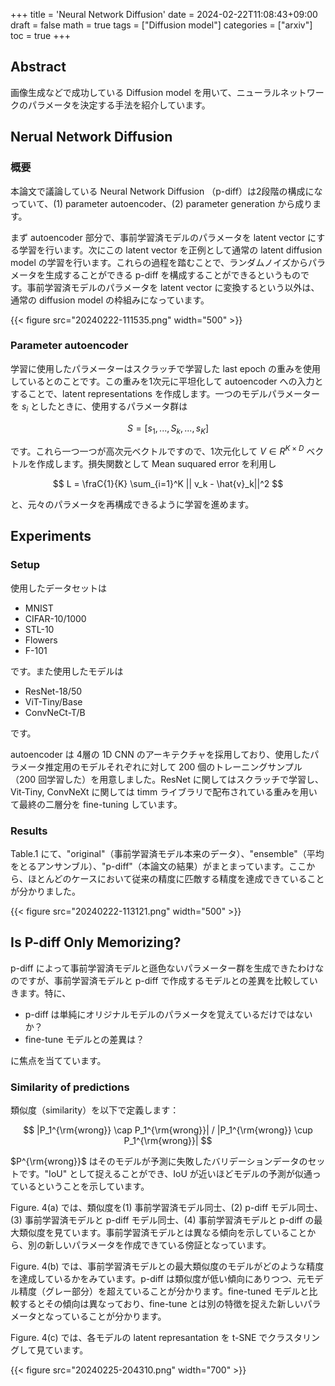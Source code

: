+++
title = 'Neural Network Diffusion'
date = 2024-02-22T11:08:43+09:00
draft = false
math = true
tags = ["Diffusion model"]
categories = ["arxiv"]
toc = true
+++


## Abstract

画像生成などで成功している Diffusion model を用いて、ニューラルネットワークのパラメータを決定する手法を紹介しています。



## Nerual Network Diffusion

### 概要

本論文で議論している Neural Network Diffusion （p-diff）は2段階の構成になっていて、(1) parameter autoencoder、(2) parameter generation から成ります。

まず autoencoder 部分で、事前学習済モデルのパラメータを latent vector にする学習を行います。次にこの latent vector を正例として通常の latent diffusion model の学習を行います。これらの過程を踏むことで、ランダムノイズからパラメータを生成することができる p-diff を構成することができるというものです。事前学習済モデルのパラメータを latent vector に変換するという以外は、通常の diffusion model の枠組みになっています。

{{< figure src="20240222-111535.png" width="500" >}} 



### Parameter autoencoder

学習に使用したパラメーターはスクラッチで学習した last epoch の重みを使用しているとのことです。この重みを1次元に平坦化して autoencoder への入力とすることで、latent representations を作成します。一つのモデルパラメーターを $s_i$ としたときに、使用するパラメータ群は

$$
S = [s_1, ..., S_k, ..., s_K]
$$

です。これら一つ一つが高次元ベクトルですので、1次元化して $V \in R^{K\times D}$ ベクトルを作成します。損失関数として Mean suquared error を利用し

$$
L = \fraC{1}{K} \sum_{i=1}^K || v_k - \hat{v}_k||^2
$$

と、元々のパラメータを再構成できるように学習を進めます。



## Experiments


### Setup

使用したデータセットは

- MNIST
- CIFAR-10/1000
- STL-10
- Flowers
- F-101

です。また使用したモデルは

- ResNet-18/50
- ViT-Tiny/Base
- ConvNeCt-T/B

です。

autoencoder は 4層の 1D CNN のアーキテクチャを採用しており、使用したパラメータ推定用のモデルそれぞれに対して 200 個のトレーニングサンプル（200 回学習した）を用意しました。ResNet に関してはスクラッチで学習し、Vit-Tiny, ConvNeXt に関しては timm ライブラリで配布されている重みを用いて最終の二層分を fine-tuning しています。


### Results


Table.1 にて、"original"（事前学習済モデル本来のデータ）、"ensemble"（平均をとるアンサンブル）、"p-diff"（本論文の結果）がまとまっています。ここから、ほとんどのケースにおいて従来の精度に匹敵する精度を達成できていることが分かりました。

{{< figure src="20240222-113121.png" width="500" >}} 



## Is P-diff Only Memorizing?


p-diff によって事前学習済モデルと遜色ないパラメーター群を生成できたわけなのですが、事前学習済モデルと p-diff で作成するモデルとの差異を比較していきます。特に、

- p-diff は単純にオリジナルモデルのパラメータを覚えているだけではないか？
- fine-tune モデルとの差異は？

に焦点を当てています。

### Similarity of predictions

類似度（similarity）を以下で定義します：

$$
|P_1^{\rm{wrong}} \cap P_1^{\rm{wrong}}| / |P_1^{\rm{wrong}} \cup P_1^{\rm{wrong}}|
$$

$P^{\rm{wrong}}$ はそのモデルが予測に失敗したバリデーションデータのセットです。"IoU" として捉えることができ、IoU が近いほどモデルの予測が似通っているということを示しています。


Figure. 4(a) では、類似度を(1) 事前学習済モデル同士、(2) p-diff モデル同士、(3) 事前学習済モデルと p-diff モデル同士、(4) 事前学習済モデルと p-diff の最大類似度を見ています。事前学習済モデルとは異なる傾向を示していることから、別の新しいパラメータを作成できている傍証となっています。

Figure. 4(b) では、事前学習済モデルとの最大類似度のモデルがどのような精度を達成しているかをみています。p-diff は類似度が低い傾向にありつつ、元モデル精度（グレー部分）を超えていることが分かります。fine-tuned モデルと比較するとその傾向は異なっており、fine-tune とは別の特徴を捉えた新しいパラメータとなっていることが分かります。

Figure. 4(c) では、各モデルの latent represantation を t-SNE でクラスタリングして見ています。

{{< figure src="20240225-204310.png" width="700" >}} 